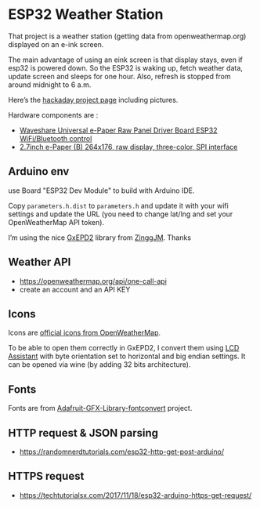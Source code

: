 # ESP32 Weather Station

That project is a weather station (getting data from openweathermap.org) displayed on an e-ink screen.

The main advantage of using an eink screen is that display stays, even if esp32 is powered down.
So the ESP32 is waking up, fetch weather data, update screen and sleeps for one hour.
Also, refresh is stopped from around midnight to 6 a.m.

Here’s the [hackaday project page](https://hackaday.io/project/171910-esp32-weather-station) including pictures.

Hardware components are :

  * [Waveshare Universal e-Paper Raw Panel Driver Board ESP32 WiFi/Bluetooth control](https://www.ebay.fr/itm/Waveshare-2-7inch-E-Ink-Raw-Display-Panel-Three-Color-e-paper-SPI-Interface/253103850269?ssPageName=STRK%3AMEBIDX%3AIT&_trksid=p2060353.m2749.l2649)
  * [2.7inch e-Paper (B) 264x176, raw display, three-color, SPI interface](https://www.ebay.fr/itm/Waveshare-Universal-e-Paper-Raw-Panel-Driver-Board-ESP32-WiFi-Bluetooth-control/254038211273?ssPageName=STRK%3AMEBIDX%3AIT&_trksid=p2060353.m2749.l2649)

## Arduino env

use Board "ESP32 Dev Module" to build with Arduino IDE.

Copy `parameters.h.dist` to `parameters.h` and update it with your wifi settings and update the URL (you need to change lat/lng and set your OpenWeatherMap API token).

I’m using the nice [GxEPD2](https://github.com/ZinggJM/GxEPD2) library from [ZinggJM](https://github.com/ZinggJM). Thanks

## Weather API

  * https://openweathermap.org/api/one-call-api
  * create an account and an API KEY

## Icons

Icons are [official icons from OpenWeatherMap](https://openweathermap.org/weather-conditions#How-to-get-icon-URL).

To be able to open them correctly in GxEPD2, I convert them using [LCD Assistant](http://en.radzio.dxp.pl/bitmap_converter/) with byte orientation set to horizontal and big endian settings.
It can be opened via wine (by adding 32 bits architecture).

## Fonts

Fonts are from [Adafruit-GFX-Library-fontconvert](https://github.com/paulgreg/Adafruit-GFX-Library-fontconvert) project.

## HTTP request & JSON parsing

  * https://randomnerdtutorials.com/esp32-http-get-post-arduino/

## HTTPS request

  * https://techtutorialsx.com/2017/11/18/esp32-arduino-https-get-request/

